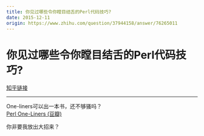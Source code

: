 ```yaml
---
title: 你见过哪些令你瞠目结舌的Perl代码技巧?
date: 2015-12-11
origin: https://www.zhihu.com/question/37944158/answer/76265011
---
```

# 你见过哪些令你瞠目结舌的Perl代码技巧?

[知乎链接](https://www.zhihu.com/question/37944158/answer/76265011)

---------

<span class="RichText ztext CopyrightRichText-richText" itemprop="text"><p>One-liners可以出一本书，还不够骚吗？<br><a href="https://link.zhihu.com/?target=http%3A//book.douban.com/subject/24661712/" class=" wrap external" target="_blank" rel="nofollow noreferrer" data-za-detail-view-id="1043">Perl One-Liners (豆瓣)</a></p>你非要我放出大招来？</span>